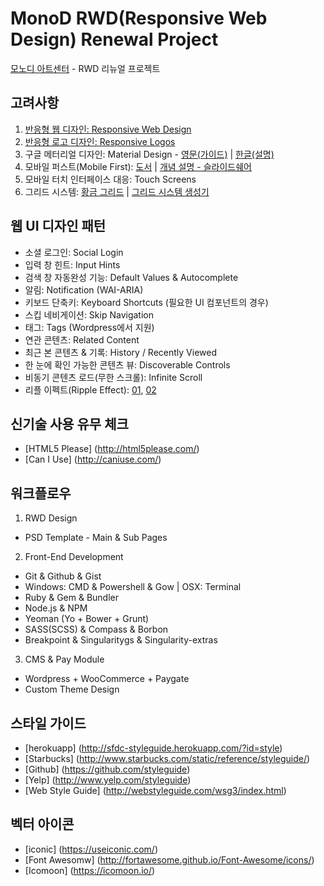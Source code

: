 MonoD RWD(Responsive Web Design) Renewal Project
================================================

[모노디 아트센터](http://monod.co.kr) - RWD 리뉴얼 프로젝트

## 고려사항
1. [반응형 웹 디자인: Responsive Web Design](http://mediaqueri.es/)
2. [반응형 로고 디자인: Responsive Logos](http://www.responsivelogos.co.uk/)
3. 구글 메터리얼 디자인: Material Design - [영문(가이드)](http://www.google.com/design/spec/material-design/introduction.html) | [한글(설명)](http://googledevkr.blogspot.kr/2014/07/this-is-material-design.html)
4. 모바일 퍼스트(Mobile First): [도서](http://www.abookapart.com/products/mobile-first) | [개념 설명 - 슬라이드쉐어](http://www.slideshare.net/ektron/mobile-first-lukew-15174978)
5. 모바일 터치 인터페이스 대응: Touch Screens
6. 그리드 시스템: [황금 그리드](http://goldengridsystem.com/) | [그리드 시스템 생성기](http://www.gridsystemgenerator.com)

## 웹 UI 디자인 패턴
* 소셜 로그인: Social Login
* 입력 창 힌트: Input Hints
* 검색 창 자동완성 기능: Default Values & Autocomplete
* 알림: Notification (WAI-ARIA)
* 키보드 단축키: Keyboard Shortcuts (필요한 UI 컴포넌트의 경우)
* 스킵 네비게이션: Skip Navigation
* 태그: Tags (Wordpress에서 지원)
* 연관 콘텐츠: Related Content
* 최근 본 콘텐츠 & 기록: History / Recently Viewed
* 한 눈에 확인 가능한 콘텐츠 뷰: Discoverable Controls
* 비동기 콘텐츠 로드(무한 스크롤): Infinite Scroll
* 리플 이펙트(Ripple Effect): [01](http://webdesign.tutsplus.com/tutorials/recreating-the-touch-ripple-effect-as-seen-on-google-design--cms-21655), [02](http://codepen.io/KrisOlszewski/pen/Dnktj)

## 신기술 사용 유무 체크
* [HTML5 Please] (http://html5please.com/)
* [Can I Use] (http://caniuse.com/)

## 워크플로우
1. RWD Design
  * PSD Template - Main & Sub Pages
2. Front-End Development
  * Git & Github & Gist
  * Windows: CMD & Powershell & Gow | OSX: Terminal
  * Ruby & Gem & Bundler
  * Node.js & NPM
  * Yeoman (Yo + Bower + Grunt)
  * SASS(SCSS) & Compass & Borbon
  * Breakpoint & Singularitygs & Singularity-extras
3. CMS & Pay Module
  * Wordpress + WooCommerce + Paygate
  * Custom Theme Design

## 스타일 가이드
* [herokuapp] (http://sfdc-styleguide.herokuapp.com/?id=style)
* [Starbucks] (http://www.starbucks.com/static/reference/styleguide/)
* [Github] (https://github.com/styleguide)
* [Yelp] (http://www.yelp.com/styleguide)
* [Web Style Guide] (http://webstyleguide.com/wsg3/index.html)

## 벡터 아이콘
* [iconic] (https://useiconic.com/)
* [Font Awesomw] (http://fortawesome.github.io/Font-Awesome/icons/)
* [Icomoon] (https://icomoon.io/)

